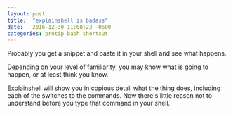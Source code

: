 ```yaml
---
layout: post
title:  "explainshell is badass"
date:   2016-12-30 11:08:23 -0600
categories: protip bash shortcut
---
```

Probably you get a snippet and paste it in your shell and see what happens.

Depending on your level of familiarity, you may know what is going to happen,
or at least think you know.

[Explainshell][link] will show you in copious detail what the thing does, including
each of the switches to the commands. Now there's little reason not to
understand before you type that command in your shell.

[link]: http://explainshell.com/explain?cmd=netstat+-an
